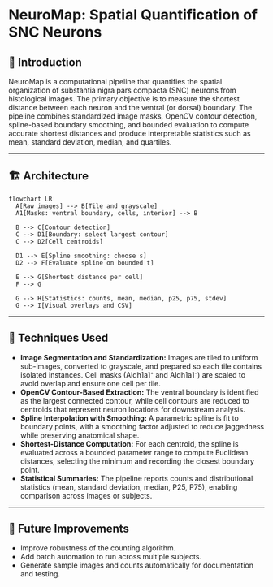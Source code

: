 # NeuroMap: Spatial Quantification of SNC Neurons

## 📌 Introduction
NeuroMap is a computational pipeline that quantifies the spatial organization of substantia nigra pars compacta (SNC) neurons from histological images. The primary objective is to measure the shortest distance between each neuron and the ventral (or dorsal) boundary. The pipeline combines standardized image masks, OpenCV contour detection, spline-based boundary smoothing, and bounded evaluation to compute accurate shortest distances and produce interpretable statistics such as mean, standard deviation, median, and quartiles.

---

## 🏗️ Architecture

```mermaid
flowchart LR
  A[Raw images] --> B[Tile and grayscale]
  A1[Masks: ventral boundary, cells, interior] --> B

  B --> C[Contour detection]
  C --> D1[Boundary: select largest contour]
  C --> D2[Cell centroids]

  D1 --> E[Spline smoothing: choose s]
  D2 --> F[Evaluate spline on bounded t]

  E --> G[Shortest distance per cell]
  F --> G

  G --> H[Statistics: counts, mean, median, p25, p75, stdev]
  G --> I[Visual overlays and CSV]
```

---

## 🧪 Techniques Used
- **Image Segmentation and Standardization:** Images are tiled to uniform sub-images, converted to grayscale, and prepared so each tile contains isolated instances. Cell masks (Aldh1a1⁺ and Aldh1a1⁻) are scaled to avoid overlap and ensure one cell per tile.
- **OpenCV Contour-Based Extraction:** The ventral boundary is identified as the largest connected contour, while cell contours are reduced to centroids that represent neuron locations for downstream analysis.
- **Spline Interpolation with Smoothing:** A parametric spline is fit to boundary points, with a smoothing factor adjusted to reduce jaggedness while preserving anatomical shape.
- **Shortest-Distance Computation:** For each centroid, the spline is evaluated across a bounded parameter range to compute Euclidean distances, selecting the minimum and recording the closest boundary point.
- **Statistical Summaries:** The pipeline reports counts and distributional statistics (mean, standard deviation, median, P25, P75), enabling comparison across images or subjects.

---

## 🚧 Future Improvements
- Improve robustness of the counting algorithm.
- Add batch automation to run across multiple subjects.
- Generate sample images and counts automatically for documentation and testing.


